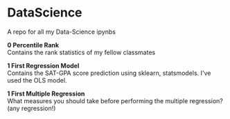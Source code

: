 # DataScience
A repo for all my Data-Science ipynbs

<b>0 Percentile Rank</b><br>
Contains the rank statistics of my fellow classmates

<b>1 First Regression Model</b><br>
Contains the SAT-GPA score prediction using sklearn, statsmodels. I've used the OLS model.

<b>1 First Multiple Regression</b><br>
What measures you should take before performing the multiple regression? (any regression!)
